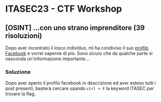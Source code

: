 # ITASEC23 - CTF Workshop

## [OSINT] ...con uno strano imprenditore (39 risoluzioni)

Dopo aver incontrato il losco individuo, mi ha condiviso il suo [profilo Facebook](https://www.facebook.com/profile.php?id=100091620543560) e vorrei saperne di più. Sono sicuro che da qualche parte si nasconda un'informazione importante...

### Soluzione

Dopo aver aperto il profilo facebook in descrizione ed aver esteso tutti i post presenti, basterà cercare usando `ctrl + F` la keyword ITASEC per trovare la flag.
